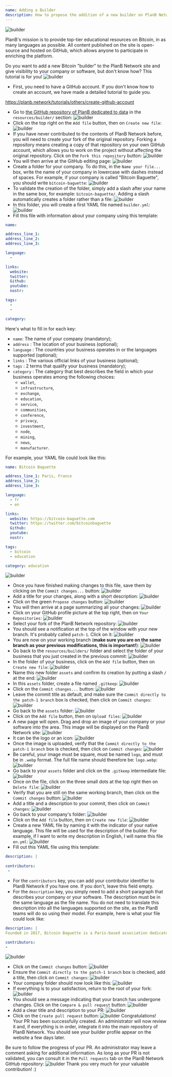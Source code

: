 ```yaml
---
name: Adding a Builder
description: How to propose the addition of a new builder on PlanB Network?
---
```

![builder](assets/cover.webp)

PlanB's mission is to provide top-tier educational resources on Bitcoin, in as many languages as possible. All content published on the site is open-source and hosted on GitHub, which allows anyone to participate in enriching the platform.

Do you want to add a new Bitcoin "builder" to the PlanB Network site and give visibility to your company or software, but don't know how? This tutorial is for you!
![builder](assets/01.webp)
- First, you need to have a GitHub account. If you don't know how to create an account, we have made a detailed tutorial to guide you.

https://planb.network/tutorials/others/create-github-account


- Go to [the GitHub repository of PlanB dedicated to data](https://github.com/PlanB-Network/bitcoin-educational-content/tree/dev/resources/builders) in the `resources/builder/` section:
![builder](assets/02.webp)
- Click on the top right on the `Add file` button, then on `Create new file`:
![builder](assets/03.webp)
- If you have never contributed to the contents of PlanB Network before, you will need to create your fork of the original repository. Forking a repository means creating a copy of that repository on your own GitHub account, which allows you to work on the project without affecting the original repository. Click on the `Fork this repository` button:
![builder](assets/04.webp)
- You will then arrive at the GitHub editing page:
![builder](assets/05.webp)
- Create a folder for your company. To do this, in the `Name your file...` box, write the name of your company in lowercase with dashes instead of spaces. For example, if your company is called "Bitcoin Baguette", you should write `bitcoin-baguette`:
![builder](assets/06.webp)
- To validate the creation of the folder, simply add a slash after your name in the same box, for example: `bitcoin-baguette/`. Adding a slash automatically creates a folder rather than a file:
![builder](assets/07.webp)
- In this folder, you will create a first YAML file named `builder.yml`:
![builder](assets/08.webp)
- Fill this file with information about your company using this template:

```yaml
name:

address_line_1:
address_line_2:
address_line_3: 

language:
  - 

links:
  website:
  twitter:
  Github:
  youtube:
  nostr:

tags:
  - 
  - 

category:
```

Here's what to fill in for each key:
- `name`: The name of your company (mandatory);
- `address` : The location of your business (optional);
- `language` : The countries your business operates in or the languages supported (optional);
- `links` : The various official links of your business (optional);
- `tags` : 2 terms that qualify your business (mandatory);
- `category` : The category that best describes the field in which your business operates among the following choices:
	- `wallet`,
	- `infrastructure`,
	- `exchange`,
	- `education`,
	- `service`,
	- `communities`,
	- `conference`,
	- `privacy`,
	- `investment`,
	- `node`,
	- `mining`,
	- `news`,
	- `manufacturer`.

For example, your YAML file could look like this:

```yaml
name: Bitcoin Baguette

address_line_1: Paris, France
address_line_2:
address_line_3: 

language:
  - fr
  - en

links:
  website: https://bitcoin-baguette.com
  twitter: https://twitter.com/bitcoinbaguette
  Github:
  youtube:
  nostr:

tags:
  - bitcoin
  - education

category: education
```

![builder](assets/09.webp)
- Once you have finished making changes to this file, save them by clicking on the `Commit changes...` button:
![builder](assets/10.webp)
- Add a title for your changes, along with a short description:
![builder](assets/11.webp)
- Click on the green `Propose changes` button:
![builder](assets/12.webp)
- You will then arrive at a page summarizing all your changes:
![builder](assets/13.webp)
- Click on your GitHub profile picture at the top right, then on `Your Repositories`:
![builder](assets/14.webp)
- Select your fork of the PlanB Network repository:
![builder](assets/15.webp)
- You should see a notification at the top of the window with your new branch. It's probably called `patch-1`. Click on it:
![builder](assets/16.webp)
- You are now on your working branch (**make sure you are on the same branch as your previous modifications, this is important!**):
![builder](assets/17.webp)
- Go back to the `resources/builders/` folder and select the folder of your business that you just created in the previous commit:
![builder](assets/18.webp)
- In the folder of your business, click on the `Add file` button, then on `Create new file`:
![builder](assets/19.webp)
- Name this new folder `assets` and confirm its creation by putting a slash `/` at the end:
![builder](assets/20.webp)
- In this `assets` folder, create a file named `.gitkeep`:
![builder](assets/21.webp)
- Click on the `Commit changes...` button:
![builder](assets/22.webp)
- Leave the commit title as default, and make sure the `Commit directly to the patch-1 branch` box is checked, then click on `Commit changes`: ![builder](assets/23.webp)
- Go back to the `assets` folder:
![builder](assets/24.webp)
- Click on the `Add file` button, then on `Upload files`:
![builder](assets/25.webp)
- A new page will open. Drag and drop an image of your company or your software into the area. This image will be displayed on the PlanB Network site:
![builder](assets/26.webp)
- It can be the logo or an icon:
![builder](assets/27.webp)
- Once the image is uploaded, verify that the `Commit directly to the patch-1 branch` box is checked, then click on `Commit changes`:
![builder](assets/28.webp)
- Be careful, your image must be square, must be named `logo`, and must be in `.webp` format. The full file name should therefore be: `logo.webp`:
![builder](assets/29.webp)
- Go back to your `assets` folder and click on the `.gitkeep` intermediate file:
![builder](assets/30.webp)
- Once on the file, click on the three small dots at the top right then on `Delete file`:
![builder](assets/31.webp)
- Verify that you are still on the same working branch, then click on the `Commit changes` button:
![builder](assets/32.webp)
- Add a title and a description to your commit, then click on `Commit changes`:
![builder](assets/33.webp)
- Go back to your company's folder:
![builder](assets/34.webp)
- Click on the `Add file` button, then on `Create new file`:
![builder](assets/35.webp)
- Create a new YAML file by naming it with the indicator of your native language. This file will be used for the description of the builder. For example, if I want to write my description in English, I will name this file `en.yml`:
![builder](assets/36.webp)
- Fill out this YAML file using this template:
```yaml
description: |
 
contributors:
 - 
```

- For the `contributors` key, you can add your contributor identifier to PlanB Network if you have one. If you don't, leave this field empty.
- For the `description` key, you simply need to add a short paragraph that describes your company or your software. The description must be in the same language as the file name. You do not need to translate this description into all the languages supported on the site, as the PlanB teams will do so using their model. For example, here is what your file could look like:
```yaml
description: |
Founded in 2017, Bitcoin Baguette is a Paris-based association dedicated to organizing Bitcoin meetups and technical workshops. We bring together enthusiasts, experts, and curious minds to explore and discuss the intricacies of Bitcoin technology. Our events provide a platform for knowledge sharing, networking, and fostering a deeper understanding of Bitcoin's inner workings. Join us at Bitcoin Baguette to be a part of Paris's Bitcoin community and stay updated with the latest advancements in the field.

contributors:
- 
```
![builder](assets/37.webp)
- Click on the `Commit changes` button:
![builder](assets/38.webp)
- Ensure the `Commit directly to the patch-1 branch` box is checked, add a title, then click on `Commit changes`:
![builder](assets/39.webp)
- Your company folder should now look like this:
![builder](assets/40.webp)
- If everything is to your satisfaction, return to the root of your fork:
![builder](assets/41.webp)
- You should see a message indicating that your branch has undergone changes. Click on the `Compare & pull request` button:
![builder](assets/42.webp)
- Add a clear title and description to your PR:
![builder](assets/43.webp)
- Click on the `Create pull request` button:
![builder](assets/44.webp)
Congratulations! Your PR has been successfully created. An administrator will now review it and, if everything is in order, integrate it into the main repository of PlanB Network. You should see your builder profile appear on the website a few days later.

Be sure to follow the progress of your PR. An administrator may leave a comment asking for additional information. As long as your PR is not validated, you can consult it in the `Pull requests` tab on the PlanB Network GitHub repository:
![builder](assets/45.webp)
Thank you very much for your valuable contribution! :)
